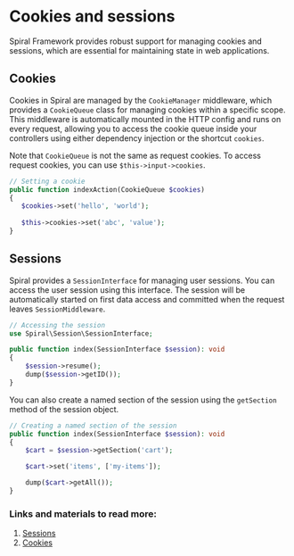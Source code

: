 # Cookies and sessions

Spiral Framework provides robust support for managing cookies and sessions, which are essential for maintaining state in web applications.

## Cookies

Cookies in Spiral are managed by the `CookieManager` middleware, which provides a `CookieQueue` class for managing cookies within a specific scope. This middleware is automatically mounted in the HTTP config and runs on every request, allowing you to access the cookie queue inside your controllers using either dependency injection or the shortcut `cookies`.

Note that `CookieQueue` is not the same as request cookies. To access request cookies, you can use `$this->input->cookies`.

```php
// Setting a cookie
public function indexAction(CookieQueue $cookies)
{
   $cookies->set('hello', 'world');
   
   $this->cookies->set('abc', 'value');
}
```

## Sessions

Spiral provides a `SessionInterface` for managing user sessions. You can access the user session using this interface. The session will be automatically started on first data access and committed when the request leaves `SessionMiddleware`.

```php
// Accessing the session
use Spiral\Session\SessionInterface;

public function index(SessionInterface $session): void
{
    $session->resume();
    dump($session->getID());
}
```

You can also create a named section of the session using the `getSection` method of the session object.

```php
// Creating a named section of the session
public function index(SessionInterface $session): void
{
    $cart = $session->getSection('cart');

    $cart->set('items', ['my-items']);

    dump($cart->getAll());
}
```

### Links and materials to read more:
1. [Sessions](https://spiral.dev/docs/basics-session/current/en)
2. [Cookies](https://spiral.dev/docs/http-cookies/current/en)
